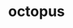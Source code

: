 ---
title: "octopus"
layout: cache
categories: [package, v0.18.1]
meta: {"versions": ["11.4"], "compilers": ["gcc@=7.3.1"], "oss": ["amzn2"], "platforms": ["linux"], "targets": ["aarch64", "graviton2", "x86_64_v3", "x86_64_v4"], "stacks": ["aws-ahug", "aws-ahug-aarch64", "root"], "num_specs": 4, "num_specs_by_stack": {"root": 4, "aws-ahug-aarch64": 2, "aws-ahug": 2}}
spec_details: [{"hash": "2mi4tfstejwusrve7clkc6ireb4ndpth", "compiler": "gcc@=7.3.1", "versions": ["11.4"], "os": "amzn2", "platform": "linux", "target": "graviton2", "variants": ["~arpack", "~cgal", "~cuda", "~debug", "~elpa", "~libvdwxc", "~libyaml", "~likwid", "~metis", "~netcdf", "~nlopt", "~parmetis", "~pfft", "~python", "~scalapack"], "stacks": ["root", "aws-ahug-aarch64"], "size": "-", "tarball": "https://binaries.spack.io/releases/v0.18.1/build_cache/linux-amzn2-graviton2/gcc-7.3.1/octopus-11.4/linux-amzn2-graviton2-gcc-7.3.1-octopus-11.4-2mi4tfstejwusrve7clkc6ireb4ndpth.spack"}, {"hash": "udq5ncuhujafa67ud2hc3jroyh5b2ugv", "compiler": "gcc@=7.3.1", "versions": ["11.4"], "os": "amzn2", "platform": "linux", "target": "aarch64", "variants": ["~arpack", "~cgal", "~cuda", "~debug", "~elpa", "~libvdwxc", "~libyaml", "~likwid", "~metis", "~netcdf", "~nlopt", "~parmetis", "~pfft", "~python", "~scalapack"], "stacks": ["root", "aws-ahug-aarch64"], "size": "-", "tarball": "https://binaries.spack.io/releases/v0.18.1/build_cache/linux-amzn2-aarch64/gcc-7.3.1/octopus-11.4/linux-amzn2-aarch64-gcc-7.3.1-octopus-11.4-udq5ncuhujafa67ud2hc3jroyh5b2ugv.spack"}, {"hash": "xsx653ulq7oq5iltpzltfs2eqwcrt7bg", "compiler": "gcc@=7.3.1", "versions": ["11.4"], "os": "amzn2", "platform": "linux", "target": "x86_64_v3", "variants": ["~arpack", "~cgal", "~cuda", "~debug", "~elpa", "~libvdwxc", "~libyaml", "~likwid", "~metis", "~netcdf", "~nlopt", "~parmetis", "~pfft", "~python", "~scalapack"], "stacks": ["root", "aws-ahug"], "size": "-", "tarball": "https://binaries.spack.io/releases/v0.18.1/build_cache/linux-amzn2-x86_64_v3/gcc-7.3.1/octopus-11.4/linux-amzn2-x86_64_v3-gcc-7.3.1-octopus-11.4-xsx653ulq7oq5iltpzltfs2eqwcrt7bg.spack"}, {"hash": "negjpwxv7657e33p3br26xhlig3bc24x", "compiler": "gcc@=7.3.1", "versions": ["11.4"], "os": "amzn2", "platform": "linux", "target": "x86_64_v4", "variants": ["~arpack", "~cgal", "~cuda", "~debug", "~elpa", "~libvdwxc", "~libyaml", "~likwid", "~metis", "~netcdf", "~nlopt", "~parmetis", "~pfft", "~python", "~scalapack"], "stacks": ["root", "aws-ahug"], "size": "-", "tarball": "https://binaries.spack.io/releases/v0.18.1/build_cache/linux-amzn2-x86_64_v4/gcc-7.3.1/octopus-11.4/linux-amzn2-x86_64_v4-gcc-7.3.1-octopus-11.4-negjpwxv7657e33p3br26xhlig3bc24x.spack"}]
---